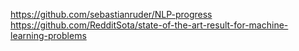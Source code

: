 https://github.com/sebastianruder/NLP-progress
https://github.com/RedditSota/state-of-the-art-result-for-machine-learning-problems
